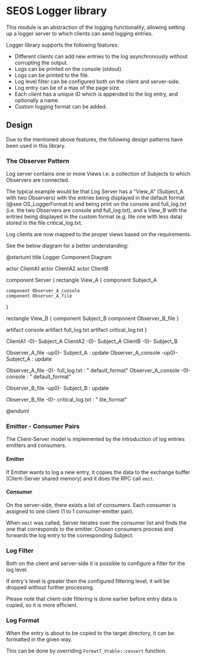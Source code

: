 # SEOS Logger library

This module is an abstraction of the logging functionality, allowing setting up
a logger server to which clients can send logging entries.

Logger library supports the following features:

* Different clients can add new entries to the log asynchronously without
  corrupting the output.
* Logs can be printed on the console (stdout).
* Logs can be printed to the file.
* Log level filter can be configured both on the client and server-side.
* Log entry can be of a max of the page size.
* Each client has a unique ID which is appended to the log entry, and optionally
  a name.
* Custom logging format can be added.

## Design

Due to the mentioned above features, the following design patterns have been
used in this library.

### The Observer Pattern

Log server contains one or more Views i.e. a collection of Subjects to which
Observers are connected.

The typical example would be that Log Server has a "View_A" (Subject_A with two
Observers) with the entries being displayed in the default format
(@see OS_LoggerFormat.h) and being print on the console and full_log.txt
(i.e. the two Observers are console and full_log.txt), and a View_B with the
entries being displayed in the custom format (e.g. lite one with
less data) stored in the file critical_log.txt.

Log clients are now mapped to the proper views based on the requirements.

See the below diagram for a better understanding:

@startuml
title Logger Component Diagram

actor ClientA1
actor ClientA2
actor ClientB

component Server {
  rectangle View_A {
    component Subject_A

    component Observer_A_console
    component Observer_A_file

  }

  rectangle View_B {
    component Subject_B
    component Observer_B_file
  }

  artifact console
  artifact full_log.txt
  artifact critical_log.txt
}

ClientA1 -0)- Subject_A
ClientA2 -0)- Subject_A
ClientB  -0)- Subject_B

Observer_A_file    -up0)- Subject_A : update
Observer_A_console -up0)- Subject_A : update

Observer_A_file    -0)- full_log.txt : "  default_format"
Observer_A_console -0)- console      : "  default_format"

Observer_B_file -up0)- Subject_B : update

Observer_B_file -0)- critical_log.txt : "  lite_format"

@enduml

### Emitter - Consumer Pairs

The Client-Server model is implemented by the introduction of log entries
emitters and consumers.

#### Emitter

If Emitter wants to log a new entry, it copies the data to the exchange buffer
(Client-Server shared memory) and it does the RPC call `emit`.

#### Consumer

On the server-side, there exists a list of consumers. Each consumer is assigned
to one client (1 to 1 consumer-emitter pair).

When `emit` was called, Server iterates over the consumer list and
finds the one that corresponds to the emitter. Chosen consumers process and
forwards the log entry to the corresponding Subject.

### Log Filter

Both on the client and server-side it is possible to configure a filter for the
log level.

If entry's level is greater then the configured filtering level, it will be
dropped without further processing.

Please note that client-side filtering is done earlier before entry data is
copied, so it is more efficient.

### Log Format

When the entry is about to be copied to the target directory, it can be
formatted in the given way.

This can be done by overriding `FormatT_Vtable::convert` function.
